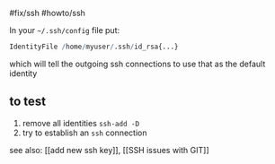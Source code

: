 #fix/ssh #howto/ssh 

In your `~/.ssh/config` file put:

```r
IdentityFile /home/myuser/.ssh/id_rsa{...}
```

which will tell the outgoing ssh connections to use that as the default identity

## to test

1. remove all identities `ssh-add -D`
2. try to establish an `ssh` connection

see also: [[add new ssh key]], [[SSH issues with GIT]]